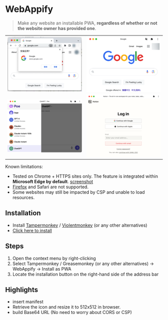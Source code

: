 # WebAppify

> Make any website an installable PWA, **regardless of whether or not the website owner has provided one**.

|          |          |
|----------|----------|
| ![image](./imgs/install.png) | ![image](./imgs/google.png) |
| ![image](./imgs/poe.png)     | ![image](./imgs/notion.png) |

Known limitations:

- Tested on Chrome + HTTPS sites only. The feature is integrated within **Microsoft Edge by default**. [screenshot](https://smms.app/image/ijqGShcCwoWmnBT)
- [Firefox](https://www.reddit.com/r/firefox/comments/uwojh7/why_did_firefox_kill_pwa_support/) and Safari are not supported.
- Some websites may still be impacted by CSP and unable to load resources.

## Installation

- Install
[Tampermonkey](https://chrome.google.com/webstore/detail/tampermonkey/dhdgffkkebhmkfjojejmpbldmpobfkfo) /
[Violentmonkey](https://chrome.google.com/webstore/detail/violentmonkey/jinjaccalgkegednnccohejagnlnfdag)
 (or any other alternatives)
- [Click here to install](https://github.com/NoCLin/WebAppify/raw/master/WebAppify.user.js)


## Steps

1. Open the context menu by right-clicking
2. Select Tampermonkey / Greasemonkey (or any other alternatives) -> WebAppify -> Install as PWA
3. Locate the installation button on the right-hand side of the address bar

## Highlights

- insert manifest
- Retrieve the icon and resize it to 512x512 in browser.
- build Base64 URL (No need to worry about CORS or CSP)
